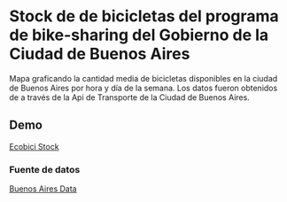# Stock de de bicicletas del programa de bike-sharing del Gobierno de la Ciudad de Buenos Aires
Mapa graficando la cantidad media de bicicletas disponibles en la ciudad de Buenos Aires por hora y día de la semana. Los datos fueron obtenidos de a través de la Api de Transporte de la Ciudad de Buenos Aires.

## Demo
[Ecobici Stock](https://franciscolaborda.github.io/bikes/)

### Fuente de datos
[Buenos Aires Data](https://data.buenosaires.gob.ar/) 
